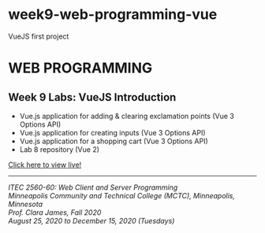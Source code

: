 # week9-web-programming-vue

VueJS first project

<h1>WEB PROGRAMMING</h1>

<h2>Week 9 Labs: VueJS Introduction</h2>

<ul>
  <li>Vue.js application for adding & clearing exclamation points (Vue 3 Options API)</li>
  <li>Vue.js application for creating inputs (Vue 3 Options API)</li>
  <li>Vue.js application for a shopping cart (Vue 3 Options API)</li>
  <li>Lab 8 repository (Vue 2)</li>
</ul>

<a href="https://myverdict.github.io/week9-web-programming-vue/index.html">
  Click here to view live!
</a>

<hr />

<p>
  <i>
    ITEC 2560-60: Web Client and Server Programming
    <br />
    Minneapolis Community and Technical College (MCTC), Minneapolis, Minnesota
    <br />
    Prof. Clara James, Fall 2020
    <br />
    August 25, 2020 to December 15, 2020 (Tuesdays)
  </i>
</p>
